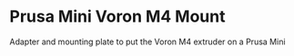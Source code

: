 # Prusa Mini Voron M4 Mount
 Adapter and mounting plate to put the Voron M4 extruder on a Prusa Mini
